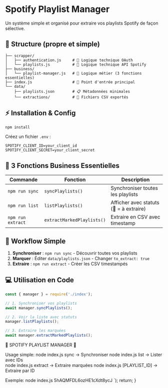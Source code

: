 # Spotify Playlist Manager

Un système simple et organisé pour extraire vos playlists Spotify de façon sélective.

## 📁 Structure (propre et simple)

```
├── scrapper/
│   ├── authentication.js     # 🔐 Logique technique OAuth
│   └── playlists.js          # 🎵 Logique technique API Spotify  
├── business/
│   └── playlist-manager.js   # 🧠 Logique métier (3 fonctions essentielles)
├── index.js                  # 🚀 Point d'entrée principal
└── data/
    ├── playlists.json        # 📋 Métadonnées minimales
    └── extractions/          # 📂 Fichiers CSV exportés
```

## ⚡ Installation & Config

```bash
npm install
```

Créez un fichier `.env` :
```
SPOTIFY_CLIENT_ID=your_client_id
SPOTIFY_CLIENT_SECRET=your_client_secret
```

## 🎯 3 Fonctions Business Essentielles

| Commande | Fonction | Description |
|----------|----------|-------------|
| `npm run sync` | `syncPlaylists()` | Synchroniser toutes les playlists |
| `npm run list` | `listPlaylists()` | Afficher avec statuts (🎯 = à extraire) |
| `npm run extract` | `extractMarkedPlaylists()` | Extraire en CSV avec timestamp |

## 🔄 Workflow Simple

1. **Synchroniser** : `npm run sync` - Découvrir toutes vos playlists
2. **Marquer** : Éditer `data/playlists.json` - Changer `to_extract: true`
3. **Extraire** : `npm run extract` - Créer les CSV timestampés

## 💻 Utilisation en Code

```javascript
const { manager } = require('./index');

// 1. Synchroniser vos playlists
await manager.syncPlaylists();

// 2. Voir la liste avec statuts
manager.listPlaylists(); 

// 3. Extraire les marquées 
await manager.extractMarkedPlaylists();
```


🎵 SPOTIFY PLAYLIST MANAGER 🎵

Usage simple:
  node index.js sync                    → Synchroniser
  node index.js list                    → Lister avec IDs  
  node index.js extract                 → Extraire marquées
  node index.js [PLAYLIST_ID]           → Extraire par ID

Exemple:
  node index.js 5hAQMFDL6ozHE1cXdt8ycJ
        `);
        return;
    }
